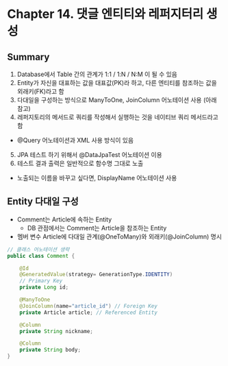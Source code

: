 # Chapter 14. 댓글 엔티티와 레퍼지터리 생성

## Summary
1. Database에서 Table 간의 관계가 1:1 / 1:N / N:M 이 될 수 있음
2. Entity가 자신을 대표하는 값을 대표값(PK)라 하고, 다른 엔티티를 참조하는 값을 외래키(FK)라고 함
3. 다대일을 구성하는 방식으로 ManyToOne, JoinColumn 어노테이션 사용 (아래 참고)
4. 레퍼지토리의 메서드로 쿼리를 작성해서 실행하는 것을 네이티브 쿼리 메서드라고 함
  * @Query 어노테이션과 XML 사용 방식이 있음
5. JPA 테스트 하기 위해서 @DataJpaTest 어노테이션 이용
6. 테스트 결과 출력은 일반적으로 함수명 그대로 노출
  * 노출되는 이름을 바꾸고 싶다면, DisplayName 어노테이션 사용

## Entity 다대일 구성
* Comment는 Article에 속하는 Entity
  * DB 관점에서는 Comment는 Article을 참조하는 Entity
* 멤버 변수 Article에 다대일 관계(@OneToMany)와 외래키(@JoinColumn) 명시
```java
// 클래스 어노테이션 생략
public class Comment {

    @Id
    @GeneratedValue(strategy= GenerationType.IDENTITY)
    // Primary Key
    private Long id;

    @ManyToOne
    @JoinColumn(name="article_id") // Foreign Key
    private Article article; // Referenced Entity

    @Column
    private String nickname;

    @Column
    private String body;
}

```

